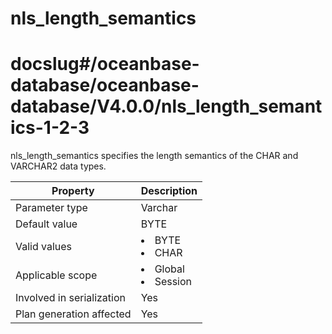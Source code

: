 nls_length_semantics
=========================================
# docslug#/oceanbase-database/oceanbase-database/V4.0.0/nls_length_semantics-1-2-3
nls_length_semantics specifies the length semantics of the CHAR and VARCHAR2 data types.


| **Property**              | **Description** |
|---------------------------|------------------------------------------------------------------------------------------------------------|
| Parameter type            | Varchar |
| Default value             | BYTE |
| Valid values              | <li> BYTE   <li> CHAR |
| Applicable scope          | <li> Global   <li> Session |
| Involved in serialization | Yes |
| Plan generation affected  | Yes |



